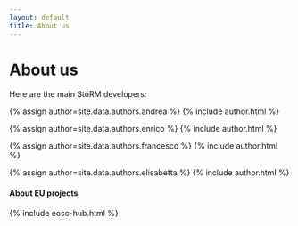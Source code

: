 ```yaml
---
layout: default
title: About us
---
```


# About us

Here are the main StoRM developers:

{% assign author=site.data.authors.andrea %}
{% include author.html %}

{% assign author=site.data.authors.enrico %}
{% include author.html %}

{% assign author=site.data.authors.francesco %}
{% include author.html %}

{% assign author=site.data.authors.elisabetta %}
{% include author.html %}


#### About EU projects

{% include eosc-hub.html %}
